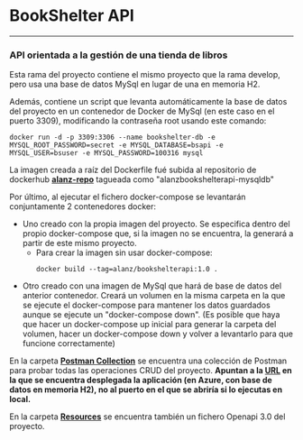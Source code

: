 # BookShelter API
***
### API orientada a la gestión de una tienda de libros

Esta rama del proyecto contiene el mismo proyecto que la rama develop, pero usa una base de datos MySql en lugar
de una en memoria H2.

Además, contiene un script que levanta automáticamente la base de datos del proyecto en un contenedor
de Docker de MySql (en este caso en el puerto 3309), modificando la contraseña root usando este comando:

```
docker run -d -p 3309:3306 --name bookshelter-db -e MYSQL_ROOT_PASSWORD=secret -e MYSQL_DATABASE=bsapi -e MYSQL_USER=bsuser -e MYSQL_PASSWORD=100316 mysql
```
La imagen creada a raíz del Dockerfile fué subida al repositorio de dockerhub 
[**alanz-repo**](https://hub.docker.com/repository/registry-1.docker.io/drojanx/alanz-repo/tags?page=1&ordering=last_updated)
tagueada como "alanzbookshelterapi-mysqldb"

Por último, al ejecutar el fichero docker-compose se levantarán conjuntamente 2 contenedores docker:
- Uno creado con la propia imagen del proyecto. Se especifica dentro del propio docker-compose que, si la imagen
  no se encuentra, la generará a partir de este mismo proyecto. 
  - Para crear la imagen sin usar docker-compose:
    ```
    docker build --tag=alanz/bookshelterapi:1.0 .
    ```
- Otro creado con una imagen de MySql que hará de base de datos del anterior contenedor. Creará un volumen en
  la misma carpeta en la que se ejecute el docker-compose para mantener los datos guardados aunque se ejecute
  un "docker-compose down". (Es posible que haya que hacer un docker-compose up inicial para generar la carpeta del
  volumen, hacer un docker-compose down y volver a levantarlo para que funcione correctamente)

En la carpeta  [**Postman Collection**](https://github.com/Drojanx/bookshelterapi/tree/develop/postman_collection) se
encuentra una colección de Postman para probar todas las operaciones CRUD del proyecto. **Apuntan a la 
[URL](https://bookshelterapi.azurewebsites.net) en la que se encuentra desplegada la aplicación (en Azure, con 
base de datos en memoria H2), no al puerto en el que se abriría si lo ejecutas en local.**

En la carpeta [**Resources**](https://github.com/Drojanx/bookshelterapi/tree/develop/src/main/resources) se encuentra
también un fichero Openapi 3.0 del proyecto.